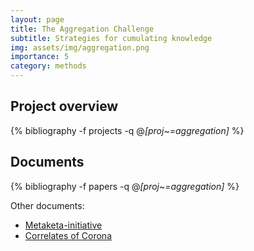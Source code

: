 ```yaml
---
layout: page
title: The Aggregation Challenge
subtitle: Strategies for cumulating knowledge
img: assets/img/aggregation.png
importance: 5
category: methods
---
```


## Project overview

<div class="publications">

  {% bibliography -f projects -q @*[proj~=aggregation]* %}

</div>

## Documents

<div class="publications">

  {% bibliography -f papers -q @*[proj~=aggregation]* %}

</div>



Other documents: 
* [Metaketa-initiative](https://egap.org/our-work/the-metaketa-initiative/) 
* [Correlates of Corona](https://wzb-ipi.github.io/corona/) 
